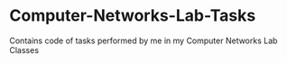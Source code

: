 # Computer-Networks-Lab-Tasks
Contains code of tasks performed by me in my Computer Networks Lab Classes
